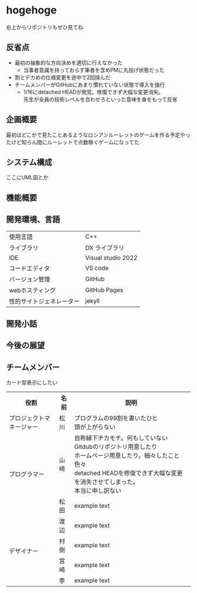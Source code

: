<!--VScodeで編集した方が楽-->
# hogehoge
右上からリポジトリもぜひ見てね

## 反省点
- 最初の抽象的な方向決めを適切に行えなかった
  - 当事者意識を持っておらず筆者を含めPMに丸投げ状態だった
- 割とデカめの仕様変更を途中で2回挟んだ
- チームメンバーがGitHubにあまり慣れていない状態で導入を強行
  - 1/16にdetached HEADが発覚。修復できず大幅な変更消失。<br>先生が全員の技術レベルを合わせろといった意味を身をもって反省
## 企画概要
最初はどこかで見たことあるようなロシアンルーレットのゲームを作る予定やったけど知らん間にルーレットで点数稼ぐゲームになってた
## システム構成
ここにUML図とか
## 機能概要

## 開発環境、言語
<table>
  <tr>
    <td>使用言語</td>
    <td>C++</td>
  </tr>
  <tr>
    <td>ライブラリ</td>
    <td>DX ライブラリ</td>
  </tr>
  <tr>
    <td>IDE</td>
    <td>Visual studio 2022</td>
  </tr>
  <tr>
    <td>コードエディタ</td>
    <td>VS code</td>
  </tr>
  <tr>
    <td>バージョン管理</td>
    <td>GitHub</td>
  </tr>
  <tr>
    <td>webホスティング</td>
    <td>GitHub Pages</td>
  </tr>
  <tr>
    <td>性的サイトジェネレーター</td>
    <td>jekyll</td>
  </tr>    
</table>

## 開発小話

## 今後の展望

## チームメンバー
カード型表示にしたい
<table>
  <tr>
    <th>役割</th>
    <th>名前</th>
    <th>説明</th>
  </tr>
  <tr>
    <td>プロジェクトマネージャー</td>
    <td>松川</td>
    <td>プログラムの99割を書いたひと<br>頭が上がらない</td>
  </tr>
  <tr>
    <td rowspan="2">プログラマー</td>
    <td>山﨑</td>
    <td>自称縁下チカモチ。何もしていない<br>Gitdubのリポジトリ用意したり<br>ホームページ用意したり。細々したこと色々<br>detached HEADを修復できず大幅な変更を消失させてしまった。<br>本当に申し訳ない</td>
  </tr>
  <tr>
    <td>松田</td>
    <td>example text</td>
  </tr>
  <tr>
    <td rowspan="4">デザイナー</td>
    <td>渡辺</td>
    <td>example text</td>
  </tr>
  <tr>
    <td>村側</td>
    <td>example text</td>
  </tr>
  <tr>
    <td>宮崎</td>
    <td>example text</td>
  </tr>
  <tr>
    <td>李</td>
    <td>example text</td>
  </tr>
</table>
